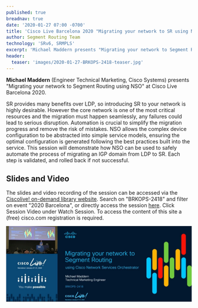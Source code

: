 ```yaml
---
published: true
breadnav: true
date: '2020-01-27 07:00 -0700'
title: 'Cisco Live Barcelona 2020 "Migrating your network to SR using NSO"'
author: Segment Routing Team
technology: 'SRv6, SRMPLS'
excerpt: 'Michael Maddern presents "Migrating your network to Segment Routing using NSO".'
header:
  teaser: 'images/2020-01-27-BRKOPS-2418-teaser.jpg'
---    
```


**Michael Maddern** (Engineer Technical Marketing, Cisco Systems) presents "Migrating your network to Segment Routing using NSO" at Cisco Live Barcelona 2020.

SR provides many benefits over LDP, so introducing SR to your network is highly desirable. However the core network is one of the most critical resources and the migration must happen seamlessly, any failures could lead to serious disruption. Automation is crucial to simplify the migration progress and remove the risk of mistakes. NSO allows the complex device configuration to be abstracted into simple service models, ensuring the optimal configuration is generated following the best practices built into the service. This session will demonstrate how NSO can be used to safely automate the process of migrating an IGP domain from LDP to SR. Each step is validated, and rolled back if not successful.

## Slides and Video
The slides and video recording of the session can be accessed via the [Ciscolive! on-demand library website](<https://www.ciscolive.com/global/on-demand-library.html?#/>). Search on "BRKOPS-2418" and filter on event "2020 Barcelona", or directly access the session [here](<https://www.ciscolive.com/global/on-demand-library.html?search=BRKOPS-2418&search.event=ciscoliveemea2020#/>). Click Session Video under Watch Session. To access the content of this site a (free) cisco.com registration is required.

[![](images/2020-01-27-BRKOPS-2418.jpg)](https://www.ciscolive.com/global/on-demand-library.html?search=BRKOPS-2418&search.event=ciscoliveemea2020#/)
